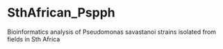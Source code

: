 # SthAfrican_Pspph
Bioinformatics analysis of Pseudomonas savastanoi strains isolated from fields in Sth Africa

